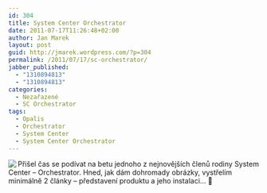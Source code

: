 ```yaml
---
id: 304
title: System Center Orchestrator
date: 2011-07-17T11:26:48+02:00
author: Jan Marek
layout: post
guid: http://jmarek.wordpress.com/?p=304
permalink: /2011/07/17/sc-orchestrator/
jabber_published:
  - "1310894813"
  - "1310894813"
categories:
  - Nezařazené
  - SC Orchestrator
tags:
  - Opalis
  - Orchestrator
  - System Center
  - System Center Orchestrator
---
```

<img style="display:inline;float:left;" align="left" src="http://janmarek.eu/wp-content/uploads/2011/07/logo-scorchestrator.png" />Přišel čas se podívat na betu jednoho z nejnovějších členů rodiny System Center &#8211; Orchestrator. Hned, jak dám dohromady obrázky, vystřelím minimálně 2 články &#8211; představení produktu a jeho instalaci&#8230; 🙂